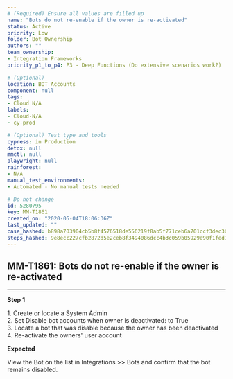 ```yaml
---
# (Required) Ensure all values are filled up
name: "Bots do not re-enable if the owner is re-activated"
status: Active
priority: Low
folder: Bot Ownership
authors: ""
team_ownership: 
- Integration Frameworks
priority_p1_to_p4: P3 - Deep Functions (Do extensive scenarios work?)

# (Optional)
location: BOT Accounts
component: null
tags: 
- Cloud N/A
labels: 
- Cloud-N/A
- cy-prod

# (Optional) Test type and tools
cypress: in Production
detox: null
mmctl: null
playwright: null
rainforest: 
- N/A
manual_test_environments: 
- Automated - No manual tests needed

# Do not change
id: 5280795
key: MM-T1861
created_on: "2020-05-04T18:06:36Z"
last_updated: ""
case_hashed: b898a703904cb5b8f4576518de556219f8ab5f771ceb6a701ccf3dec3b8fb15106cb303986056c3f53bded92e6761183
steps_hashed: 9e8ecc227cfb2872d5e2ceb8f3494086dcc4b3c059b05929e90f1fed18258be42064252e4bea1396f8e6dab1e4ded75f
---
```


<!-- (Auto-generated) Based on frontmatter's "key" and "name" -->

## MM-T1861: Bots do not re-enable if the owner is re-activated

---

**Step 1**

1\. Create or locate a System Admin\
2\. Set Disable bot accounts when owner is deactivated: to True\
3\. Locate a bot that was disable because the owner has been deactivated\
4\. Re-activate the owners' user account

**Expected**

View the Bot on the list in Integrations >> Bots and confirm that the bot remains disabled.
